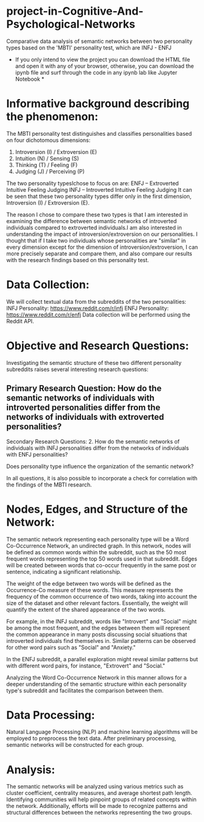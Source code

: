 # project-in-Cognitive-And-Psychological-Networks
Comparative data analysis of semantic networks between two personality types based on the 'MBTI' personality test, which are INFJ - ENFJ

* If you only intend to view the project you can download the HTML file and open it with any of your browser, otherwise, you can download the ipynb file and surf through the code in any ipynb lab like Jupyter Notebook *
  
# Informative background describing the phenomenon:
The MBTI personality test distinguishes and classifies personalities based on four dichotomous dimensions:

  1. Introversion (I) / Extroversion (E)
  2. Intuition (N) / Sensing (S)
  3. Thinking (T) / Feeling (F)
  4. Judging (J) / Perceiving (P)

The two personality typesIchose to focus on are:
ENFJ – Extroverted Intuitive Feeling Judging
INFJ – Introverted Intuitive Feeling Judging
It can be seen that these two personality types differ only in the first dimension, Introversion (I) / Extroversion (E).

The reason I chose to compare these two types is that I am interested in examining the difference between semantic networks of introverted individuals compared to extroverted individuals.I am also interested in understanding the impact of introversion/extroversion on our personalities.
I thought that if I take two individuals whose personalities are "similar" in every dimension except for the dimension of introversion/extroversion, I can more precisely separate and compare them, and also compare our results with the research findings based on this personality test.

# Data Collection:
We will collect textual data from the subreddits of the two personalities:
INFJ Personality: https://www.reddit.com/r/infj
ENFJ Personality: https://www.reddit.com/r/enfj
Data collection will be performed using the Reddit API.

# Objective and Research Questions:
Investigating the semantic structure of these two different personality subreddits raises several interesting research questions:

## Primary Research Question: How do the semantic networks of individuals with introverted personalities differ from the networks of individuals with extroverted personalities?

Secondary Research Questions:
2. How do the semantic networks of individuals with INFJ personalities differ from the networks of individuals with ENFJ personalities?

Does personality type influence the organization of the semantic network?

In all questions, it is also possible to incorporate a check for correlation with the findings of the MBTI research.

# Nodes, Edges, and Structure of the Network:

The semantic network representing each personality type will be a Word Co-Occurrence Network, an undirected graph. In this network, nodes will be defined as common words within the subreddit, such as the 50 most frequent words representing the top 50 words used in that subreddit. Edges will be created between words that co-occur frequently in the same post or sentence, indicating a significant relationship. 

The weight of the edge between two words will be defined as the Occurrence-Co measure of these words. This measure represents the frequency of the common occurrence of two words, taking into account the size of the dataset and other relevant factors. Essentially, the weight will quantify the extent of the shared appearance of the two words.

For example, in the INFJ subreddit, words like "Introvert" and "Social" might be among the most frequent, and the edges between them will represent the common appearance in many posts discussing social situations that introverted individuals find themselves in. Similar patterns can be observed for other word pairs such as "Social" and "Anxiety."

In the ENFJ subreddit, a parallel exploration might reveal similar patterns but with different word pairs, for instance, "Extrovert" and "Social."

Analyzing the Word Co-Occurrence Network in this manner allows for a deeper understanding of the semantic structure within each personality type's subreddit and facilitates the comparison between them.

# Data Processing:
Natural Language Processing (NLP) and machine learning algorithms will be employed to preprocess the text data. After preliminary processing, semantic networks will be constructed for each group.

# Analysis:
The semantic networks will be analyzed using various metrics such as cluster coefficient, centrality measures, and average shortest path length. Identifying communities will help pinpoint groups of related concepts within the network. Additionally, efforts will be made to recognize patterns and structural differences between the networks representing the two groups.
